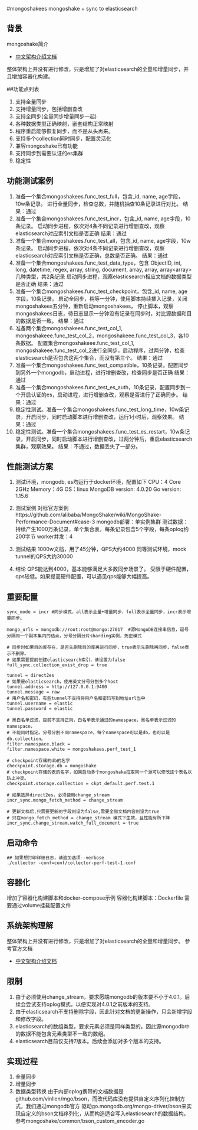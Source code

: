 #mongoshakees
mongoshake + sync to elasticsearch

## 背景
mongoshake简介
*  [中文架构介绍文档](https://yq.aliyun.com/articles/603329)
   
整体架构上并没有进行修改，只是增加了对elasticsearch的全量和增量同步，并且增加容器化构建。

##功能点列表
1. 支持全量同步
2. 支持增量同步，包括增删查改
3. 支持全同步(全量同步增量同步一起)
4. 各种数据类型正确映射，嵌套结构正常映射
5. 程序重启能够恢复同步，而不是从头再来。
6. 支持多个collection同时同步，配置灵活化
7. 兼容mongoshake已有功能
8. 支持同步到需要认证的es集群
9. 稳定性

## 功能测试案例
01. 准备一个集合mongoshakees.func_test_full，包含_id, name, age字段，10w条记录。
    进行全量同步，检查总数，并随机抽查10条记录进行对比。
    结果：通过
02. 准备一个集合mongoshakees.func_test_incr，包含_id, name, age字段，10条记录。
    启动同步进程，依次对4条不同记录进行增删查改，观察elasticsearch对应索引文档是否正确
    结果：通过
03. 准备一个集合mongoshakees.func_test_all，包含_id, name, age字段，10w条记录。
    启动同步进程，依次对4条不同记录进行增删查改，观察elasticsearch对应索引文档是否正确，总数是否正确。
    结果：通过
04. 准备一个集合mongoshakees.func_test_data_type，包含
    ObjectID, int, long, datetime, regex, array<int>, string, document, array<document>, array<string>, array<array<int>>
    几种类型，共2条记录
    启动同步进程，观察elasticsearch相应文档的数据类型是否正确
    结果：通过
05. 准备一个集合mongoshakees.func_test_checkpoint，包含_id, name, age字段，10条记录。
    启动全同步，稍等一分钟，使用脚本持续插入记录，关闭mongoshakees五分钟，重新启动mongoshakees，
    停止脚本，观察mongoshakees日志，待日志显示一分钟没有记录在同步时，对比源数据和目的数据是否一致。
    结果：通过
06. 准备两个集合mongoshakees.func_test_col_1, mongoshakeee.func_test_col_2，mongoshakeee.func_test_col_3，各10条数据。
    配置集合mongoshakeee.func_test_col_1, mongoshakeee.func_test_col_2进行全同步，启动程序，过两分钟，检查elasticsearch是否包含这两个集合，而没有第三个。
    结果：通过
07. 准备一个集合mongoshakees.func_test_compatible，10条记录，配置同步到另外一个mongodb，启动进程，进行增删查改，检查同步是否正确
    结果：通过
08. 准备一个集合mongoshakees.func_test_es_auth，10条记录，配置同步到一个开启认证的es，启动进程，进行增删查改，观察是否进行了正确同步。
    结果：通过
09. 稳定性测试。准备一个集合mongoshakees.func_test_long_time，10w条记录，开启同步，同时启动脚本进行增删查改，运行1小时后，观察效果。
    结果：通过
10. 稳定性测试。准备一个集合mongoshakees.func_test_es_restart，10w条记录，开启同步，同时启动脚本进行增删查改，过两分钟后，重启elasticsearch集群，观察效果。
    结果：不通过，数据丢失了一部分。

## 性能测试方案
1. 测试环境，mongodb, es均运行于docker环境，配置如下
   CPU：4 Core 2GHz
   Memory：4G
   OS：linux
   MongoDB version: 4.0.20
   Go version: 1.15.6
2. 测试案例
    对标官方案例https://github.com/alibaba/MongoShake/wiki/MongoShake-Performance-Document#case-3
    mongodb部署：单实例集群
    测试数据：持续产生1000万条记录，单个集合表，每条记录包含5个字段，每条oplog约200字节
    worker并发：4
   
3. 测试结果
   1000w文档，用了45分钟，QPS大约4000
   同等测试环境，mock tunnel的QPS大约30000
4. 结论
    QPS能达到4000，基本能够满足大多数同步场景了。
    受限于硬件配置，qps较低。如果提高硬件配置，可以遇见qps能够大幅提高。

## 重要配置
```
sync_mode = incr #同步模式，all表示全量+增量同步，full表示全量同步，incr表示增量同步。

mongo_urls = mongodb://root:root@mongo:27017  #源MongoDB连接串信息，逗号分隔同一个副本集内的结点，分号分隔分片sharding实例，免密模式

# 同步时如果目的库存在，是否先删除目的库再进行同步，true表示先删除再同步，false表示不删除。
# 如果需要提前创建elasticsearch索引，请设置为false
full_sync.collection_exist_drop = true

tunnel = direct2es
# 如果是elasticsearch，使用英文分号分割多个host
tunnel.address = http://127.0.0.1:9400
tunnel.message = raw
# 用户名和密码，有些tunnel不支持将用户名和密码写到地址url当中
tunnel.username = elastic
tunnel.password = elastic

# 黑白名单过滤，目前不支持正则，白名单表示通过的namespace，黑名单表示过滤的namespace，
# 不能同时指定。分号分割不同namespace，每个namespace可以是db，也可以是db.collection。
filter.namespace.black =
filter.namespace.white = mongoshakees.perf_test_1

# checkpoint存储的db的名字
checkpoint.storage.db = mongoshake
# checkpoint存储的表的名字，如果启动多个mongoshake拉取同一个源可以修改这个表名以防止冲突。
checkpoint.storage.collection = ckpt_default.perf.test.1

# 如果选择direct2es，必须使用change_stream
incr_sync.mongo_fetch_method = change_stream

# 更新文档后,只需要更新的字段则设为false,需要全部文档内容则设为true
# 只在mongo_fetch_method = change_stream 模式下生效，且性能有所下降
incr_sync.change_stream.watch_full_document = true
```
## 启动命令
```
## 如果想打印详细日志，请追加选项--verbose 
./collector -conf=conf/collector-perf-test-1.conf  
```

## 容器化
增加了容器化构建脚本和docker-compose示例
容器化构建脚本：Dockerfile
需要通过volume挂载配置文件

## 系统架构理解
整体架构上并没有进行修改，只是增加了对elasticsearch的全量和增量同步。
参考官方文档
*  [中文架构介绍文档](https://yq.aliyun.com/articles/603329)

## 限制
1. 由于必须使用change_stream，要求愿端mongodb的版本要不小于4.0.1。后续会尝试支持oplog模式，以便实现对4.0.1之前版本的支持。
2. 由于elasticsearch不支持删除字段，因此针对文档的更新操作，只会新增字段和修改字段。
3. elasticsearch的数组类型，要求元素必须是同样类型的。因此源mongodb中的数据不能包含元素类型不一致的数组。
4. elasticsearch目前仅支持7版本。后续会添加对多个版本的支持。

## 实现过程
1. 全量同步
2. 增量同步
3. 数据类型转换
   由于内部oplog携带的文档数据是github.com/vinllen/mgo/bson，而改代码库没有提供自定义序列化控制方式，我们通过mongodb官方
   驱动go.mongodb.org/mongo-driver/bson来实现自定义的bson文档序列化，从而构造适合写入elasticsearch的数据结构。
   参考mongoshake/common/bson_custom_encoder.go